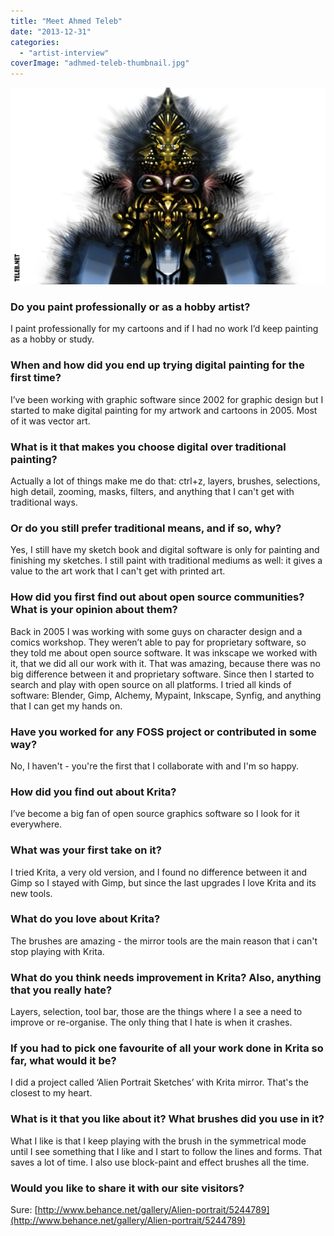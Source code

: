 ```yaml
---
title: "Meet Ahmed Teleb"
date: "2013-12-31"
categories: 
  - "artist-interview"
coverImage: "adhmed-teleb-thumbnail.jpg"
---
```


**![Alien Portrait 2 by Ahmed Teleb](images/alienportrait2.png "Alien Portrait 2")**

### **Do you paint professionally or as a hobby artist?**

I paint professionally for my cartoons and if I had no work I’d keep painting as a hobby or study.

### **When and how did you end up trying digital painting for the first time?**

I’ve been working with graphic software since 2002 for graphic design but I started to make digital painting for my artwork and cartoons in 2005. Most of it was vector art.

### **What is it that makes you choose digital over traditional painting?**

Actually a lot of things make me do that: ctrl+z, layers, brushes, selections, high detail, zooming, masks, filters, and anything that I can't get with traditional ways.

### **Or do you still prefer traditional means, and if so, why?**

Yes, I still have my sketch book and digital software is only for painting and finishing my sketches. I still paint with traditional mediums as well: it gives a value to the art work that I can't get with printed art.

### **How did you first find out about open source communities? What is your opinion about them?**

Back in 2005 I was working with some guys on character design and a comics workshop. They weren’t able to pay for proprietary software, so they told me about open source software. It was inkscape we worked with it, that we did all our work with it. That was amazing, because there was no big difference between it and proprietary software. Since then I started to search and play with open source on all platforms. I tried all kinds of software: Blender, Gimp, Alchemy, Mypaint, Inkscape, Synfig, and anything that I can get my hands on.

### **Have you worked for any FOSS project or contributed in some way?**

No, I haven't - you're the first that I collaborate with and I'm so happy.

### **How did you find out about Krita?**

I’ve become a big fan of open source graphics software so I look for it everywhere.

### **What was your first take on it?**

I tried Krita, a very old version, and I found no difference between it and Gimp so I stayed with Gimp, but since the last upgrades I love Krita and its new tools.

### **What do you love about Krita?**

The brushes are amazing - the mirror tools are the main reason that i can't stop playing with Krita.

### **What do you think needs improvement in Krita?** **Also, anything that you really hate?**

Layers, selection, tool bar, those are the things where I a see a need to improve or re-organise. The only thing that I hate is when it crashes.

### **If you had to pick one favourite of all your work done in Krita so far, what would it be?**

I did a project called ‘Alien Portrait Sketches’ with Krita mirror. That's the closest to my heart.

### **What is it that you like about it? What brushes did you use in it?**

What I like is that I keep playing with the brush in the symmetrical mode until I see something that I like and I start to follow the lines and forms. That saves a lot of time. I also use block-paint and effect brushes all the time.

### **Would you like to share it with our site visitors?**

Sure: [http://www.behance.net/gallery/Alien-portrait/5244789](http://www.behance.net/gallery/Alien-portrait/5244789)
